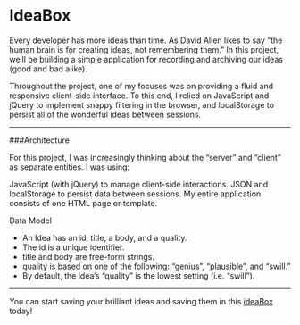 # IdeaBox

Every developer has more ideas than time. As David Allen likes to say “the human brain is for creating ideas, not remembering them.” In this project, we’ll be building a simple application for recording and archiving our ideas (good and bad alike).

Throughout the project, one of my focuses was on providing a fluid and responsive client-side interface. To this end, I relied on JavaScript and jQuery to implement snappy filtering in the browser, and localStorage to persist all of the wonderful ideas between sessions.

---
###Architecture

For this project, I was increasingly thinking about the “server” and “client” as separate entities. I was using:

JavaScript (with jQuery) to manage client-side interactions.
JSON and localStorage to persist data between sessions.
My entire application consists of one HTML page or template.

Data Model

- An Idea has an id, title, a body, and a quality.
- The id is a unique identifier.
- title and body are free-form strings.
- quality is based on one of the following: “genius”, “plausible”, and “swill.”
- By default, the idea’s “quality” is the lowest setting (i.e. “swill”).

---
You can start saving your brilliant ideas and saving them in this [ideaBox](https://kswhyte.github.io/idea-box/) today!
